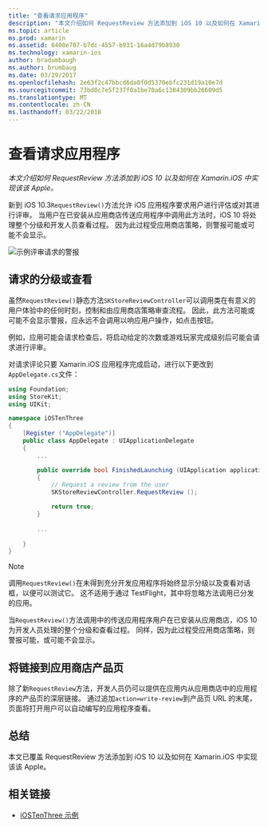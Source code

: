 ```yaml
---
title: "查看请求应用程序"
description: "本文介绍如何 RequestReview 方法添加到 iOS 10 以及如何在 Xamarin.iOS 中实现该该 Apple。"
ms.topic: article
ms.prod: xamarin
ms.assetid: 6408e707-b7dc-4557-b931-16a4d79b8930
ms.technology: xamarin-ios
author: bradumbaugh
ms.author: brumbaug
ms.date: 03/29/2017
ms.openlocfilehash: 2e63f2c47bbcd6da0f0d5370ebfc231d19a10e7d
ms.sourcegitcommit: 73bd0c7e5f237f0a1be70a6c1384309bb26609d5
ms.translationtype: MT
ms.contentlocale: zh-CN
ms.lasthandoff: 03/22/2018
---
```

# <a name="request-app-review"></a>查看请求应用程序

_本文介绍如何 RequestReview 方法添加到 iOS 10 以及如何在 Xamarin.iOS 中实现该该 Apple。_

新到 iOS 10.3`RequestReview()`方法允许 iOS 应用程序要求用户进行评估或对其进行评审。 当用户在已安装从应用商店传送应用程序中调用此方法时，iOS 10 将处理整个分级和开发人员查看过程。 因为此过程受应用商店策略，则警报可能或可能不会显示。

![](request-app-review-images/review01.png "示例评审请求的警报")

## <a name="requesting-a-rating-or-review"></a>请求的分级或查看

虽然`RequestReview()`静态方法`SKStoreReviewController`可以调用类在有意义的用户体验中的任何时刻，控制和由应用商店策略审查流程。 因此，此方法可能或可能不会显示警报，应永远不会调用以响应用户操作，如点击按钮。

例如，应用可能会请求检查后，将启动给定的次数或游戏玩家完成级别后可能会请求进行评审。

对请求评论只要 Xamarin.iOS 应用程序完成启动，进行以下更改到`AppDelegate.cs`文件：

```csharp
using Foundation;
using StoreKit;
using UIKit;

namespace iOSTenThree
{
    [Register ("AppDelegate")]
    public class AppDelegate : UIApplicationDelegate
    {
        ...

        public override bool FinishedLaunching (UIApplication application, NSDictionary launchOptions)
        {
            // Request a review from the user
            SKStoreReviewController.RequestReview ();

            return true;
        }
        
        ...
        
    }
}
```

> [!NOTE]
> 调用`RequestReview()`在未得到充分开发应用程序将始终显示分级以及查看对话框，以便可以测试它。 这不适用于通过 TestFlight，其中将忽略方法调用已分发的应用。

当`RequestReview()`方法调用中的传送应用程序用户在已安装从应用商店，iOS 10 为开发人员处理的整个分级和查看过程。 同样，因为此过程受应用商店策略，则警报可能，或可能不会显示。

## <a name="linking-to-an-app-store-product-page"></a>将链接到应用商店产品页 

除了新`RequestReview`方法，开发人员仍可以提供在应用内从应用商店中的应用程序的产品页的深层链接。 通过追加`action=write-review`到产品页 URL 的末尾，页面将打开用户可以自动编写的应用程序查看。 

## <a name="summary"></a>总结

本文已覆盖 RequestReview 方法添加到 iOS 10 以及如何在 Xamarin.iOS 中实现该该 Apple。



## <a name="related-links"></a>相关链接

- [iOSTenThree 示例](https://developer.xamarin.com/samples/ios/iOS10/iOSTenThree)
